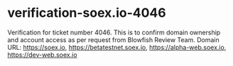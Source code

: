 # verification-soex.io-4046
Verification for ticket number 4046. This is to confirm domain ownership and account access as per request from Blowfish Review Team. Domain URL: https://soex.io, https://betatestnet.soex.io, https://alpha-web.soex.io, https://dev-web.soex.io
